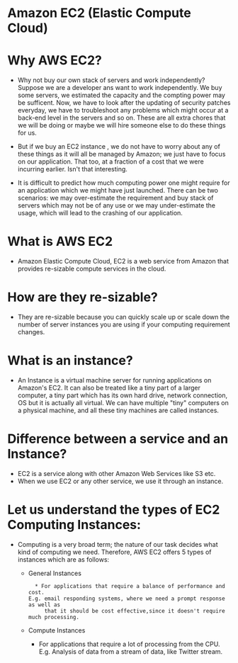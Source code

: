 # Amazon EC2 (Elastic Compute Cloud)


# Why AWS EC2?

* Why not buy our own stack of servers and work independently? Suppose we are a developer ans want to
  work independently. We buy some servers, we estimated the capacity and the compting power may be
  sufficent. Now, we have to look after the updating of security patches everyday, we have to 
  troubleshoot any problems which might occur at a back-end level in the servers and so on. These are
  all extra chores that we will be doing or maybe we will hire someone else to do these things for us.

* But if we buy an EC2 instance , we do not have to worry about any of these things as it will all be
  managed by Amazon; we just have to focus on our application. That too, at a fraction of a cost that
  we were incurring earlier. Isn't that interesting.

* It is difficult to predict how much computing power one might require for an application which we 
  might have just launched. There can be two scenarios: we may over-estimate the requirement and buy
  stack of servers which may not be of any use or we may under-estimate the usage, which will lead to
  the crashing of our application.

# What is AWS EC2

* Amazon Elastic Compute Cloud, EC2 is a web service from Amazon that provides re-sizable compute 
  services in the cloud.

# How are they re-sizable?

* They are re-sizable because you can quickly scale up or scale down the number of server instances
  you are using if your computing requirement changes.

# What is an instance?

* An Instance is a virtual machine server for running applications on Amazon's EC2. It can also
  be treated like a tiny part of a larger computer, a tiny part which has its own hard drive, network
  connection, OS but it is actually all virtual. We can have multiple "tiny" computers on a physical
  machine, and all these tiny machines are called instances.

# Difference between a service and an Instance?
* EC2 is a service along with other Amazon Web Services like S3 etc.
* When we use EC2 or any other service, we use it through an instance.

# Let us understand the types of EC2 Computing Instances:
* Computing is a very broad term; the nature of our task decides what kind of computing we need.
  Therefore, AWS EC2 offers 5 types of instances which are as follows:
    
	* General Instances

     	    * For applications that require a balance of performance and cost.
	      E.g. email responding systems, where we need a prompt response as well as
	           that it should be cost effective,since it doesn't require much processing.

	* Compute Instances
	
	    * For applications that require a lot of processing from the CPU.
	      E.g. Analysis of data from a stream of data, like Twitter stream.

